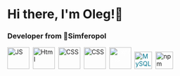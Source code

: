 <div id="header" align="left">
  <h1> Hi there, I'm Oleg!👋</h1>
  <h3>Developer from 📍Simferopol</h3>
</div>

<img src="https://cdn.jsdelivr.net/gh/devicons/devicon/icons/javascript/javascript-original.svg"
title ="JS" width = "50">&nbsp;
<img src="https://cdn.jsdelivr.net/gh/devicons/devicon/icons/html5/html5-original.svg" 
title ="Html" width = "50">&nbsp;
<img src="https://cdn.jsdelivr.net/gh/devicons/devicon/icons/css3/css3-original.svg" 
title ="CSS"  width = "50">&nbsp;
<img src="https://cdn.jsdelivr.net/gh/devicons/devicon/icons/c/c-original.svg" 
title ="CSS"  width = "50">&nbsp; 
<img src="https://cdn.jsdelivr.net/gh/devicons/devicon/icons/express/express-original.svg"
title ="Express" style="color: white"  width = "50">&nbsp; 
<img src="https://cdn.jsdelivr.net/gh/devicons/devicon/icons/mysql/mysql-original-wordmark.svg"
title="MySQL" width="40" style="display: inline-block; color: #00758F;">&nbsp;
<img src="https://cdn.jsdelivr.net/gh/devicons/devicon/icons/npm/npm-original-wordmark.svg"
title="npm" width="40" style="display: inline-block;">&nbsp;



<div id="stat" align="left">
    <img src="https://github-profile-summary-cards.vercel.app/api/cards/profile-details?username=qcyber2233&theme=github_dark" alt=""/>
    <img src="https://github-profile-summary-cards.vercel.app/api/cards/most-commit-language?username=qcyber2233&theme=github_dark" alt=""/>
     <img src="https://github-profile-summary-cards.vercel.app/api/cards/stats?username=qcyber2233&theme=github_dark" alt=""/>
</div>
